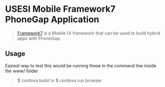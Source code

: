 # USESI Mobile Framework7 PhoneGap Application 

> [Framework7](http://www.idangero.us/framework7) is a Mobile UI framework that can be used to build hybrid apps with PhoneGap.


## Usage

Easiest way to test this would be running these in the command line inside the www/ folder

  > $ cordova build \n
  > $ cordova run browser
    



  

